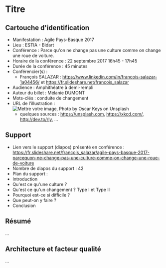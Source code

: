 # Titre

## Cartouche d'identification

 - Manifestation : Agile Pays-Basque 2017
 - Lieu : ESTIA - Bidart
 - Conférence : Parce qu'on ne change pas une culture comme on change une roue de voiture.
 - Horaire de la conférence : 22 septembre 2017 16h45 - 17h45
 - Durée de la conférence : 45 minutes
 - Conférencier(s) :
   - François SALAZAR : https://www.linkedin.com/in/francois-salazar-1a04456/ et https://fr.slideshare.net/francois_salazar
 - Audience : Amphithéatre à demi-rempli
 - Auteur du billet : Mélanie DUMONT
 - Mots-clés : conduite de changement
 - URL de l'illustration : ![Mettre votre image, Photo by Oscar Keys on Unsplash](oscar-keys-58399-unsplash.jpg)
   - quelques sources : https://unsplash.com, https://xkcd.com/, http://dev.to/rly, ...

## Support
 - Lien vers le support (diapos) présenté en conférence : https://fr.slideshare.net/francois_salazar/agile-pays-basque-2017-parcequon-ne-change-pas-une-culture-comme-on-change-une-roue-de-voiture
 - Nombre de diapos du support : 42
 - Plan du support : 
  - Introduction
  - Qu'est ce qu'une culture ?
  - Qu'est ce qu'un changement ?
  Type I et Type II
  - Pourquoi est-ce si difficile ?
  - Que peut-on y faire ?
  - Conclusion

## Résumé
...

## Architecture et facteur qualité
...
